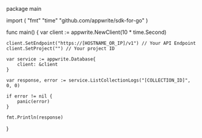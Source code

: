 package main

import (
    "fmt"
    "time"
    "github.com/appwrite/sdk-for-go"
)

func main() {
    var client := appwrite.NewClient(10 * time.Second)

    client.SetEndpoint("https://[HOSTNAME_OR_IP]/v1") // Your API Endpoint
    client.SetProject("") // Your project ID

    var service := appwrite.Database{
        client: &client
    }

    var response, error := service.ListCollectionLogs("[COLLECTION_ID]", 0, 0)

    if error != nil {
        panic(error)
    }

    fmt.Println(response)
}
